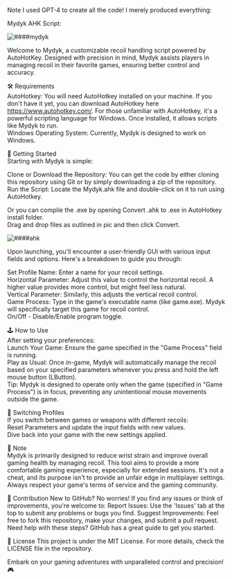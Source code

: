 Note I used GPT-4 to create all the code! I merely produced everything:  

Mydyk AHK Script:  

![####mydyk](https://github.com/R00dNet/Mydyk/assets/37847231/d111b107-d11b-4662-b970-7813620c3ffb)  

Welcome to Mydyk, a customizable recoil handling script powered by AutoHotKey. Designed with precision in mind, Mydyk assists players in managing recoil in their favorite games, ensuring better control and accuracy.  

🛠️ Requirements  
AutoHotkey: You will need AutoHotkey installed on your machine. If you don't have it yet, you can download AutoHotkey here https://www.autohotkey.com/. For those unfamiliar with AutoHotkey, it's a powerful scripting language for Windows. Once installed, it allows scripts like Mydyk to run.  
Windows Operating System: Currently, Mydyk is designed to work on Windows.  
  
🚀 Getting Started  
Starting with Mydyk is simple:  
  
Clone or Download the Repository: You can get the code by either cloning this repository using Git or by simply downloading a zip of the repository.  
Run the Script: Locate the Mydyk.ahk file and double-click on it to run using AutoHotkey.  
  
Or you can complie the .exe by opening Convert .ahk to .exe in AutoHotkey install folder.  
Drag and drop files as outlined in pic and then click Convert.  
  
![####ahk](https://github.com/R00dNet/Mydyk/assets/37847231/aa9dfa4f-61dc-4179-92db-cd67c3cc6e77)  
  
Upon launching, you'll encounter a user-friendly GUI with various input fields and options. Here's a breakdown to guide you through:  
  
Set Profile Name: Enter a name for your recoil settings.  
Horizontal Parameter: Adjust this value to control the horizontal recoil. A higher value provides more control, but might feel less natural.  
Vertical Parameter: Similarly, this adjusts the vertical recoil control.  
Game Process: Type in the game's executable name (like game.exe). Mydyk will specifically target this game for recoil control.  
On/Off - Disable/Enable program toggle.  


🕹️ How to Use  
After setting your preferences:  
Launch Your Game: Ensure the game specified in the "Game Process" field is running.  
Play as Usual: Once in-game, Mydyk will automatically manage the recoil based on your specified parameters whenever you press and hold the left mouse button (LButton).  
Tip: Mydyk is designed to operate only when the game (specified in "Game Process") is in focus, preventing any unintentional mouse movements outside the game.  
  

🔄 Switching Profiles  
If you switch between games or weapons with different recoils:  
Reset Parameters and update the input fields with new values.  
Dive back into your game with the new settings applied.  


📢 Note  
Mydyk is primarily designed to reduce wrist strain and improve overall gaming health by managing recoil. This tool aims to provide a more comfortable gaming experience, especially for extended sessions. It's not a cheat, and its purpose isn't to provide an unfair edge in multiplayer settings. Always respect your game's terms of service and the gaming community.  


🤝 Contribution
New to GitHub? No worries! If you find any issues or think of improvements, you're welcome to:
Report Issues: Use the 'Issues' tab at the top to submit any problems or bugs you find.
Suggest Improvements: Feel free to fork this repository, make your changes, and submit a pull request.
Need help with these steps? GitHub has a great guide to get you started.


📜 License
This project is under the MIT License. For more details, check the LICENSE file in the repository.

Embark on your gaming adventures with unparalleled control and precision! 🎮
